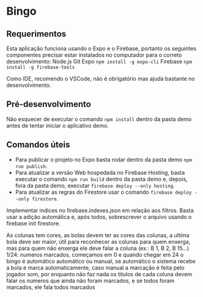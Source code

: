 # Bingo
## Requerimentos
Esta aplicação funciona usando o Expo e o Firebase, portanto os seguintes componentes precisar estar instalados no computador para o correto desenvolvimento:
Node.js
Git
Expo `npm install -g expo-cli`
Firebase `npm install -g firebase-tools`

Como IDE, recomendo o VSCode, não é obrigatório mas ajuda bastante no desenvolvimento.

## Pré-desenvolvimento
Não esquecer de executar o comando `npm install` dentro da pasta demo antes de tentar iniciar o aplicativo demo.

## Comandos úteis
* Para publicar o projeto no Expo basta rodar dentro da pasta demo `npm run publish`.
* Para atualizar a versão Web hospedada no Firebase Hosting, basta executar o comando `npm run build` dentro da pasta demo e, depois, fora da pasta demo, executar `firebase deploy --only hosting`.
* Para atualizar as regras do Firestore usar o comando `firebase deploy --only firestore`.

Implementar indices no firebase.indexes.json em relação aos filtros. Basta usar a adição automática e, após todos, sobrescrever o arquivo usando o firebase init firestore.

As colunas tem cores, as bolas devem ter as cores das colunas, a ultima bola deve ser maior, útil para reconhecer as colunas para quem enxerga, mas para quem não enxerga ele deve falar a coluna (ex.: B 1, B 2, B 15...)
1/24: numeros marcados, começamos em 0 e quando chegar em 24 o bingo é automático
automático ou manual, se automático o sistema recebe a bola e marca automaticamente, caso manual a marcação é feita pelo jogador
som, por enquanto não faz nada
os titulos de cada coluna devem falar os numeros que ainda não foram marcados, e se todos foram marcados, ele fala todos marcados
